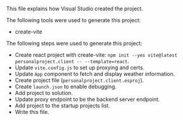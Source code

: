 This file explains how Visual Studio created the project.

The following tools were used to generate this project:
- create-vite

The following steps were used to generate this project:
- Create react project with create-vite: `npm init --yes vite@latest personalproject.client -- --template=react`.
- Update `vite.config.js` to set up proxying and certs.
- Update `App` component to fetch and display weather information.
- Create project file (`personalproject.client.esproj`).
- Create `launch.json` to enable debugging.
- Add project to solution.
- Update proxy endpoint to be the backend server endpoint.
- Add project to the startup projects list.
- Write this file.
